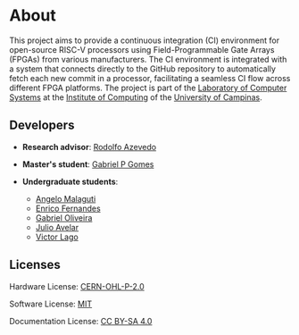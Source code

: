 # About

This project aims to provide a continuous integration (CI) environment for open-source RISC-V processors using Field-Programmable Gate Arrays (FPGAs) from various manufacturers. The CI environment is integrated with a system that connects directly to the GitHub repository to automatically fetch each new commit in a processor, facilitating a seamless CI flow across different FPGA platforms. The project is part of the [Laboratory of Computer Systems](https://www.lsc.ic.unicamp.br/) at the [Institute of Computing](https://www.ic.unicamp.br/en/) of the [University of Campinas](https://www.unicamp.br/unicamp/).

## Developers

- **Research advisor**: [Rodolfo Azevedo](https://www.ic.unicamp.br/~rodolfo/)

- **Master's student**: [Gabriel P Gomes](https://github.com/GabPGomes)

- **Undergraduate students**:
    - [Angelo Malaguti](https://github.com/llTurtle22ll)
    - [Enrico Fernandes](https://github.com/EnricoPf)
    - [Gabriel Oliveira](https://github.com/gabcro)
    - [Julio Avelar](https://github.com/JN513)
    - [Victor Lago](https://github.com/Viktor-Lake)

## Licenses

Hardware License: [CERN-OHL-P-2.0](https://github.com/LSC-Unicamp/processor-ci-controller/blob/main/LICENSE)

Software License: [MIT](https://github.com/LSC-Unicamp/processor-ci/blob/main/LICENSE)

Documentation License: [CC BY-SA 4.0](https://github.com/LSC-Unicamp/processor-ci-website/blob/main/LICENSE)
